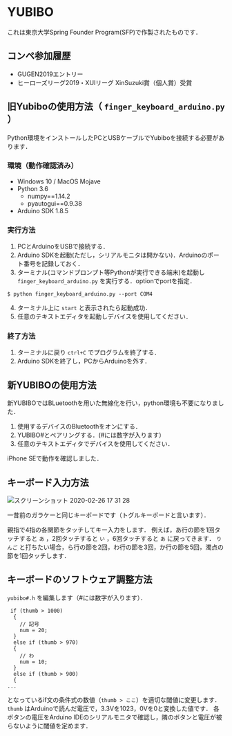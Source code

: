 # YUBIBO
これは東京大学Spring Founder Program(SFP)で作製されたものです．

## コンペ参加履歴
- GUGEN2019エントリー
- ヒーローズリーグ2019・XUIリーグ XinSuzuki賞（個人賞）受賞

## 旧Yubiboの使用方法（ `finger_keyboard_arduino.py` ）
Python環境をインストールしたPCとUSBケーブルでYubiboを接続する必要があります．

### 環境（動作確認済み）
- Windows 10 / MacOS Mojave
- Python 3.6
    - numpy==1.14.2
    - pyautogui==0.9.38
- Arduino SDK 1.8.5

### 実行方法
1. PCとArduinoをUSBで接続する．
2. Arduino SDKを起動(ただし，シリアルモニタは開かない)．Arduinoのポート番号を記録しておく．
3. ターミナル(コマンドプロンプト等Pythonが実行できる端末)を起動し ```finger_keyboard_arduino.py``` を実行する．optionでportを指定．
```
$ python finger_keyboard_arduino.py --port COM4
```
4. ターミナル上に ```start``` と表示されたら起動成功．
5. 任意のテキストエディタを起動しデバイスを使用してください．

### 終了方法
1. ターミナルに戻り `ctrl+C` でプログラムを終了する．
2. Arduino SDKを終了し，PCからArduinoを外す．


## 新YUBIBOの使用方法
新YUBIBOではBLuetoothを用いた無線化を行い，python環境も不要になりました．
1. 使用するデバイスのBluetoothをオンにする．
2. YUBIBO#とペアリングする．(#には数字が入ります）
3. 任意のテキストエディタでデバイスを使用してください．

iPhone SEで動作を確認しました．

## キーボード入力方法
<!--
<img width="319" alt="yubibo" src="https://user-images.githubusercontent.com/38414956/57672240-3e87e500-7652-11e9-86b9-0eb394ba1795.png">
-->
![スクリーンショット 2020-02-26 17 31 28](https://user-images.githubusercontent.com/38414956/75326380-d7c07900-58bd-11ea-9052-d441e209e2bc.png)


一昔前のガラケーと同じキーボードです（トグルキーボードと言います）．



親指で4指の各関節をタッチしてキー入力をします．
例えば，あ行の節を1回タッチすると `あ` ，2回タッチすると `い` ，6回タッチすると `あ` に戻ってきます．
`りんご` と打ちたい場合，ら行の節を2回，わ行の節を3回，か行の節を5回，濁点の節を1回タッチします．


## キーボードのソフトウェア調整方法
`yubibo#.h` を編集します（#には数字が入ります）．

```
 if (thumb > 1000)
  {
    // 記号
    num = 20;
  }
  else if (thumb > 970)
  {
    // わ
    num = 10;
  }
  else if (thumb > 900)
  {
...
```
となっているif文の条件式の数値（`thumb > ここ`）を適切な閾値に変更します．
`thumb` はArduinoで読んだ電圧で，3.3Vを1023，0Vを0と変換した値です．
各ボタンの電圧をArduino IDEのシリアルモニタで確認し，隣のボタンと電圧が被らないように閾値を定めます．
